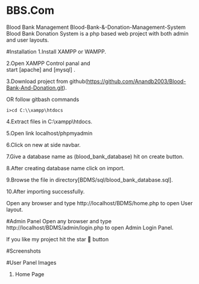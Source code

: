 # BBS.Com
Blood Bank Management 
Blood-Bank-&-Donation-Management-System
Blood Bank Donation System is a php based web project with both admin and user layouts.

#Installation
  1.Install XAMPP or WAMPP.

  2.Open XAMPP Control panal and    
   start [apache] and [mysql] .

  3.Download project from           github(https://github.com/Anandb2003/Blood-Bank-And-Donation.git).

   OR  follow gitbash commands

    i>cd C:\\xampp\htdocs

 4.Extract files in C:\xampp\htdocs.

 5.Open link localhost/phpmyadmin

 6.Click on new at side navbar.

 7.Give a database name as (blood_bank_database) hit on create button.

 8.After creating database name click on import.

 9.Browse the file in directory[BDMS/sql/blood_bank_database.sql].

10.After importing successfully.

Open any browser and type http://localhost/BDMS/home.php to open User layout.

#Admin Panel
Open any browser and type http://localhost/BDMS/admin/login.php to open Admin Login Panel.

If you like my project hit the star 🌟 button

#Screenshots

#User Panel Images

1. Home Page



